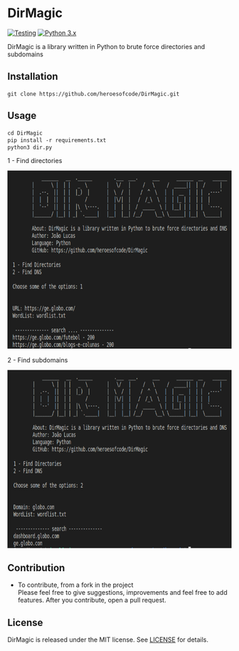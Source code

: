 # DirMagic

[![Testing](https://github.com/heroesofcode/DirMagic/actions/workflows/Testing.yml/badge.svg)](https://github.com/heroesofcode/DirMagic/actions/workflows/Testing.yml)
[![Python 3.x](https://img.shields.io/badge/python-3.x-yellow.svg)](https://www.python.org/)

DirMagic is a library written in Python to brute force directories and subdomains

## Installation
```
git clone https://github.com/heroesofcode/DirMagic.git
```

## Usage

```
cd DirMagic
pip install -r requirements.txt
python3 dir.py
```

1 - Find directories

<img src="https://github.com/heroesofcode/DirMagic/blob/master/assets/dir.png" width="700px" height="400px">

2 - Find subdomains

<img src="https://github.com/heroesofcode/DirMagic/blob/master/assets/dns.png" width="700px" height="400px">

## Contribution

* To contribute, from a fork in the project <br>
Please feel free to give suggestions, improvements and feel free to add features. After you contribute, open a pull request.

## License
DirMagic is released under the MIT license. See [LICENSE](https://github.com/heroesofcode/DirMagic/blob/master/LICENSE) for details.

